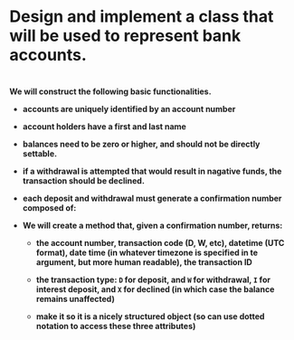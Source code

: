 <h1> Design and implement a class that will be used to represent bank accounts.<h1>

<h4>
We will construct the following basic functionalities.

- accounts are uniquely identified by an **account number** 

- account holders have a **first** and **last** name

- **balances** need to be zero or higher, and should not be directly settable.

- if a withdrawal is attempted that would result in nagative funds, the transaction should be declined.

- each deposit and withdrawal must generate a **confirmation number** composed of:

- We will create a **method** that, given a confirmation number, returns:

    - the account number, transaction code (D, W, etc), datetime (UTC format), date time (in whatever timezone is specified in te argument, but more human readable), the transaction ID

    - the transaction type: `D` for deposit, and `W` for withdrawal, `I` for interest deposit, and `X` for declined (in which case the balance remains unaffected)

    - make it so it is a nicely structured object (so can use dotted notation to access these three attributes)